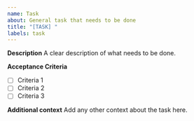 ```yaml
---
name: Task
about: General task that needs to be done
title: "[TASK] "
labels: task
---
```


**Description**
A clear description of what needs to be done.

**Acceptance Criteria**
- [ ] Criteria 1
- [ ] Criteria 2
- [ ] Criteria 3

**Additional context**
Add any other context about the task here.

